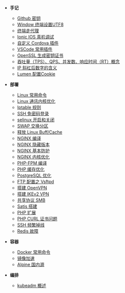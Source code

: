 - **手记**
  - [Github 密钥](pages/note/git_ssh)
  - [Window 终端设置UTF8](pages/note/cmd_utf8)
  - [终端走代理](pages/note/proxy)
  - [Ionic IOS 真机调试](pages/note/ionic_ios_bug)
  - [自定义 Cordova 插件](pages/note/plugman)
  - [VSCode 常用插件](pages/note/vscode)
  - [OpenSSL 生成密钥证书](pages/note/openssl_used)
  - [吞吐量（TPS）、QPS、并发数、响应时间（RT）概念](pages/note/qps)
  - [IP 斜杠后数字的含义](pages/note/ip)
  - [Lumen 配置Cookie](pages/note/lumen_cookie)

- **部署**
  - [Linux 常用命令](pages/deploy/linux)
  - [Linux 通讯内核优化](pages/deploy/linux_sysctl)
  - [Iptable 规则](pages/deploy/iptable)
  - [SSH 免密码登录](pages/deploy/ssh)
  - [selinux 开启和关闭](pages/deploy/selinux)
  - [SWAP 交换分区](pages/deploy/swap)
  - [释放 Linux Buff/Cache](pages/deploy/buff_cache)
  - [NGINX 编译](pages/deploy/nginx)
  - [NGINX 隐藏版本](pages/deploy/nginx_hide)
  - [NGINX 基本防护](pages/deploy/nginx_security)
  - [NGINX 内核优化](pages/deploy/nginx_sysctl)
  - [PHP-FPM 编译](pages/deploy/php-fpm)
  - [PHP 缓存优化](pages/deploy/php_opcache)
  - [PostgreSQL 优化](pages/deploy/pgsql)
  - [FTP 配置之 Vsftpd](pages/deploy/vsftp)
  - [搭建 OpenVPN](pages/deploy/openvpn)
  - [搭建 IKEv2 VPN](pages/deploy/ikev2_vpn)
  - [共享协议 SMB](pages/deploy/smb)
  - [Satis 搭建](pages/deploy/satis)
  - [PHP 扩展](pages/deploy/php_ext)
  - [PHP CURL 证书问题](pages/deploy/php_curl)
  - [SSH 频繁掉线](pages/deploy/ssh_disconnect)
  - [Redis 故障](pages/deploy/redis_rdb)

- **容器**
  - [Docker 常用命令](pages/container/docker)
  - [镜像加速](pages/container/accelerate)
  - [Alpine 国内源](pages/container/alpine)

- **编排**
  - [kubeadm 概述](pages/kubernetes/kubeadm)